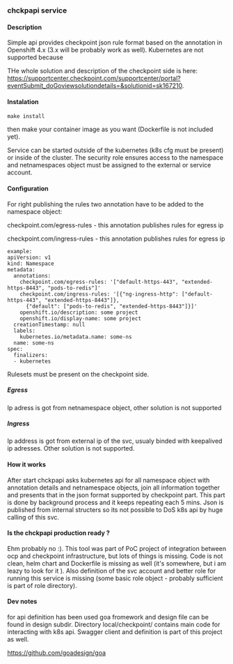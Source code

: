 ### chckpapi service

#### Description

Simple api provides checkpoint json rule format based on the annotation
in Openshift 4.x (3.x will be probably work as well). Kubernetes are not 
supported because 

THe whole solution and description of the checkpoint side is here: 
https://supportcenter.checkpoint.com/supportcenter/portal?eventSubmit_doGoviewsolutiondetails=&solutionid=sk167210.



#### Instalation

```make install```

then make your container image as you want (Dockerfile is not included yet).

Service can be started outside of the kubernetes (k8s cfg must be present) or inside of the cluster. The security role
ensures access to the namespace and netnamespaces object must be assigned to the external or service account.


#### Configuration

For right publishing the rules two annotation have to be added to the namespace object:

checkpoint.com/egress-rules
    - this annotation publishes rules for egress ip 

checkpoint.com/ingress-rules
    - this annotation publishes rules for egress ip

```
example:
apiVersion: v1
kind: Namespace
metadata:
  annotations:
    checkpoint.com/egress-rules: '["default-https-443", "extended-https-8443", "pods-to-redis"]'
    checkpoint.com/ingress-rules: '[{"ng-ingress-http": ["default-https-443", "extended-https-8443"]},
      {"default": ["pods-to-redis", "extended-https-8443"]}]'
    openshift.io/description: some project
    openshift.io/display-name: some project
  creationTimestamp: null
  labels:
    kubernetes.io/metadata.name: some-ns
  name: some-ns
spec:
  finalizers:
  - kubernetes
```

Rulesets must be present on the checkpoint side.

##### Egress

Ip adress is got from netnamespace object, other solution is not supported

##### Ingress

Ip address is got from external ip of the svc, usualy binded with keepalived ip adresses. Other solution is not supported.

#### How it works

After start chckpapi asks kubernetes api for all namespace object with annotation details and netnamespace objects,
join all information together and presents that in the json format supported by checkpoint part. This part is done by background process
and it keeps repeating each 5 mins. Json is published from internal structers so its not possible to DoS k8s api by huge calling of 
this svc. 


#### Is the chckpapi production ready ?

Ehm probably no :). This tool was part of PoC project of integration between ocp and checkpoint infrastructure, but lots of things is
missing. Code is not clean, helm chart and Dockerfile is missing as well (it's somewhere, but i am leazy to look for it ). Also definition
of the svc account and better role for running this service is missing (some basic role object - probably sufficient is part of role directory).


#### Dev notes

for api definition has been used goa fromework and design file can be found in design subdir. Directory local/checkpoint/
contains main code for interacting with k8s api. Swagger client and definition is part of this project as well.

https://github.com/goadesign/goa
